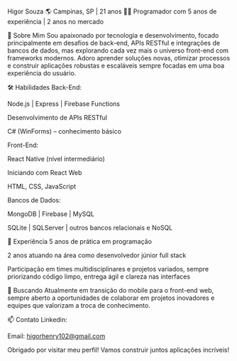 Higor Souza
🌎 Campinas, SP | 21 anos
👨‍💻 Programador com 5 anos de experiência | 2 anos no mercado

🚀 Sobre Mim
Sou apaixonado por tecnologia e desenvolvimento, focado principalmente em desafios de back-end, APIs RESTful e integrações de bancos de dados, mas explorando cada vez mais o universo front-end com frameworks modernos. Adoro aprender soluções novas, otimizar processos e construir aplicações robustas e escaláveis sempre focadas em uma boa experiência do usuário.

🛠️ Habilidades
Back-End:

Node.js | Express | Firebase Functions

Desenvolvimento de APIs RESTful

C# (WinForms) – conhecimento básico

Front-End:

React Native (nível intermediário)

Iniciando com React Web

HTML, CSS, JavaScript

Bancos de Dados:

MongoDB | Firebase | MySQL

SQLite | SQLServer | outros bancos relacionais e NoSQL

💼 Experiência
5 anos de prática em programação

2 anos atuando na área como desenvolvedor júnior full stack

Participação em times multidisciplinares e projetos variados, sempre priorizando código limpo, entrega ágil e clareza nas interfaces

🎯 Buscando
Atualmente em transição do mobile para o front-end web, sempre aberto a oportunidades de colaborar em projetos inovadores e equipes que valorizam a troca de conhecimento.

📫 Contato
Linkedin: 

Email: higorhenry102@gmail.com

Obrigado por visitar meu perfil! Vamos construir juntos aplicações incríveis!
